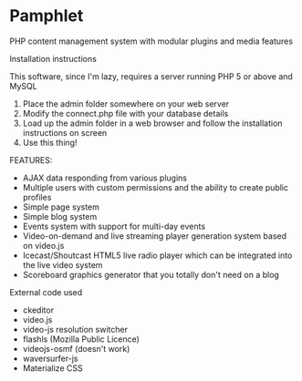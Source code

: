 # Pamphlet
PHP content management system with modular plugins and media features

Installation instructions

This software, since I'm lazy, requires a server running PHP 5 or above and MySQL

1. Place the admin folder somewhere on your web server
2. Modify the connect.php file with your database details
3. Load up the admin folder in a web browser and follow the installation instructions on screen
4. Use this thing!

FEATURES:

- AJAX data responding from various plugins
- Multiple users with custom permissions and the ability to create public profiles
- Simple page system
- Simple blog system
- Events system with support for multi-day events
- Video-on-demand and live streaming player generation system based on video.js
- Icecast/Shoutcast HTML5 live radio player which can be integrated into the live video system
- Scoreboard graphics generator that you totally don't need on a blog

External code used
- ckeditor
- video.js
- video-js resolution switcher
- flashls (Mozilla Public Licence)
- videojs-osmf (doesn't work)
- waversurfer-js
- Materialize CSS
